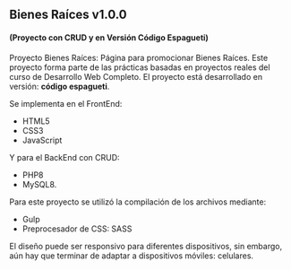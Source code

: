 ## Bienes Raíces v1.0.0
#### (Proyecto con CRUD y en Versión Código Espagueti)

Proyecto Bienes Raíces: Página para promocionar Bienes Raíces. Este proyecto forma parte de las prácticas basadas en proyectos reales del curso de Desarrollo Web Completo.
El proyecto está desarrollado en versión: **código espagueti**.

Se implementa en el FrontEnd:
* HTML5
* CSS3
* JavaScript

Y para el BackEnd con CRUD:
* PHP8
* MySQL8.

Para este proyecto se utilizó la compilación de los archivos mediante:
* Gulp
* Preprocesador de CSS: SASS

El diseño puede ser responsivo para diferentes dispositivos, sin embargo, aún hay que terminar de adaptar a dispositivos móviles: celulares.